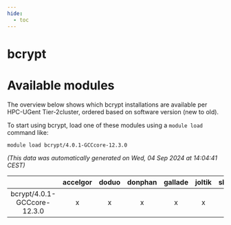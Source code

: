 ```yaml
---
hide:
  - toc
---
```


bcrypt
======

# Available modules


The overview below shows which bcrypt installations are available per HPC-UGent Tier-2cluster, ordered based on software version (new to old).

To start using bcrypt, load one of these modules using a `module load` command like:

```shell
module load bcrypt/4.0.1-GCCcore-12.3.0
```

*(This data was automatically generated on Wed, 04 Sep 2024 at 14:04:41 CEST)*  

| |accelgor|doduo|donphan|gallade|joltik|shinx|skitty|
| :---: | :---: | :---: | :---: | :---: | :---: | :---: | :---: |
|bcrypt/4.0.1-GCCcore-12.3.0|x|x|x|x|x|x|x|
